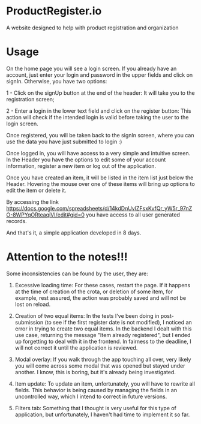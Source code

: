# ProductRegister.io
A website designed to help with product registration and organization

# Usage
On the home page you will see a login screen. If you already have an account, just enter your login and password in the upper fields and click on signIn. Otherwise, you have two options:

1 - Click on the signUp button at the end of the header: It will take you to the registration screen;

2 - Enter a login in the lower text field and click on the register button: This action will check if the intended login is valid before taking the user to the login screen.

Once registered, you will be taken back to the signIn screen, where you can use the data you have just submitted to login :)

Once logged in, you will have access to a very simple and intuitive screen.
In the Header you have the options to edit some of your account information, register a new item or log out of the application.

Once you have created an item, it will be listed in the item list just below the Header.
Hovering the mouse over one of these items will bring up options to edit the item or delete it.

By accessing the link https://docs.google.com/spreadsheets/d/14kdDnUvlZFsxKvfQr_yW5r_97nZO-8WPYqORteaqiVI/edit#gid=0 you have access to all user generated records.
 
And that's it, a simple application developed in 8 days.


# Attention to the notes!!!
Some inconsistencies can be found by the user, they are:
1) Excessive loading time: For these cases, restart the page. If it happens at the time of creation of the crota, or deletion of some item, for example, rest assured, the action was probably saved and will not be lost on reload.

2) Creation of two equal items: In the tests I've been doing in post-submission (to see if the first register date is not modified), I noticed an error in trying to create two equal items. In the backend I dealt with this use case, returning the message "Item already registered", but I ended up forgetting to deal with it in the frontend. In fairness to the deadline, I will not correct it until the application is reviewed.

3) Modal overlay: If you walk through the app touching all over, very likely you will come across some modal that was opened but stayed under another. I know, this is boring, but it's already being investigated.

4) Item update: To update an item, unfortunately, you will have to rewrite all fields. This behavior is being caused by managing the fields in an uncontrolled way, which I intend to correct in future versions.


5) Filters tab: Something that I thought is very useful for this type of application, but unfortunately, I haven't had time to implement it so far.